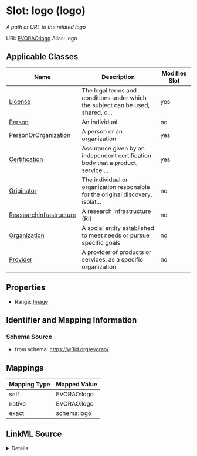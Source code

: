 

# Slot: logo (logo) 


_A path or URL to the related logo_





URI: [EVORAO:logo](https://w3id.org/evorao/logo)
Alias: logo

<!-- no inheritance hierarchy -->





## Applicable Classes

| Name | Description | Modifies Slot |
| --- | --- | --- |
| [License](License.md) | The legal terms and conditions under which the subject can be used, shared, o... |  yes  |
| [Person](Person.md) | An individual |  no  |
| [PersonOrOrganization](PersonOrOrganization.md) | A person or an organization |  yes  |
| [Certification](Certification.md) | Assurance given by an independent certification body that a product, service ... |  yes  |
| [Originator](Originator.md) | The individual or organization responsible for the original discovery, isolat... |  no  |
| [ReasearchInfrastructure](ReasearchInfrastructure.md) | A research infrastructure (RI) |  no  |
| [Organization](Organization.md) | A social entity established to meet needs or pursue specific goals |  no  |
| [Provider](Provider.md) | A provider of products or services, as a specific organization |  no  |







## Properties

* Range: [Image](Image.md)





## Identifier and Mapping Information







### Schema Source


* from schema: https://w3id.org/evorao/




## Mappings

| Mapping Type | Mapped Value |
| ---  | ---  |
| self | EVORAO:logo |
| native | EVORAO:logo |
| exact | schema:logo |




## LinkML Source

<details>
```yaml
name: logo
description: A path or URL to the related logo
title: logo
from_schema: https://w3id.org/evorao/
exact_mappings:
- schema:logo
rank: 1000
alias: logo
domain_of:
- PersonOrOrganization
- License
- Certification
range: Image
required: false
multivalued: false

```
</details>